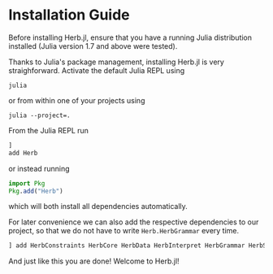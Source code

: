 # Installation Guide

Before installing Herb.jl, ensure that you have a running Julia distribution installed (Julia version 1.7 and above were tested). 

Thanks to Julia's package management, installing Herb.jl is very straighforward. 
Activate the default Julia REPL using

```shell
julia
```

or from within one of your projects using

```shell
julia --project=.
```

From the Julia REPL run 
```julia
]
add Herb
```

or instead running

```julia
import Pkg
Pkg.add("Herb")
```

which will both install all dependencies automatically.

For later convenience we can also add the respective dependencies to our project, so that we do not have to write `Herb.HerbGrammar` every time.
```julia
] add HerbConstraints HerbCore HerbData HerbInterpret HerbGrammar HerbSearch
```

And just like this you are done! Welcome to Herb.jl!

